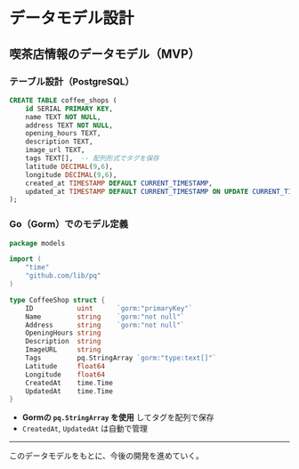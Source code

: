 # データモデル設計

## 喫茶店情報のデータモデル（MVP）

### **テーブル設計（PostgreSQL）**
```sql
CREATE TABLE coffee_shops (
    id SERIAL PRIMARY KEY,
    name TEXT NOT NULL,
    address TEXT NOT NULL,
    opening_hours TEXT,
    description TEXT,
    image_url TEXT,
    tags TEXT[],  -- 配列形式でタグを保存
    latitude DECIMAL(9,6),
    longitude DECIMAL(9,6),
    created_at TIMESTAMP DEFAULT CURRENT_TIMESTAMP,
    updated_at TIMESTAMP DEFAULT CURRENT_TIMESTAMP ON UPDATE CURRENT_TIMESTAMP
);
```

### **Go（Gorm）でのモデル定義**
```go
package models

import (
    "time"
    "github.com/lib/pq"
)

type CoffeeShop struct {
    ID           uint      `gorm:"primaryKey"`
    Name         string    `gorm:"not null"`
    Address      string    `gorm:"not null"`
    OpeningHours string
    Description  string
    ImageURL     string
    Tags         pq.StringArray `gorm:"type:text[]"`
    Latitude     float64
    Longitude    float64
    CreatedAt    time.Time
    UpdatedAt    time.Time
}
```

- **Gormの `pq.StringArray` を使用** してタグを配列で保存
- `CreatedAt`, `UpdatedAt` は自動で管理

---

このデータモデルをもとに、今後の開発を進めていく。

